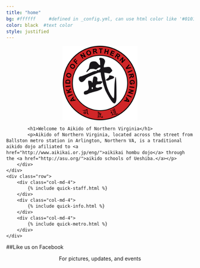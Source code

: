 ```yaml
---
title: "home"
bg: #ffffff     #defined in _config.yml, can use html color like '#010101'
color: black  #text color
style: justified
---
```



<div class="container">
    <div class="row">
        <div class="col-md-12">
            <img style="display:block; margin-left:auto; margin-right:auto" src="img/logo.png" width="200" height="200" alt="logo">
        </div>
    </div>
    <div class="row">
        <div class="col-md-12">
            
            <h1>Welcome to Aikido of Northern Virginia</h1>
            <p>Aikido of Northern Virginia, located across the street from Ballston metro station in Arlington, Northern VA, is a traditional aikido dojo afiliated to <a href="http://www.aikikai.or.jp/eng/">aikikai hombu dojo</a> through the <a href="http://asu.org/">aikido schools of Ueshiba.</a></p>
        </div>
    </div>
    <div class="row">
        <div class="col-md-4">
            {% include quick-staff.html %}
        </div>
        <div class="col-md-4">
            {% include quick-info.html %}
        </div>
        <div class="col-md-4">
            {% include quick-metro.html %}
        </div>
    </div>
</div>

##Like us on Facebook

<div style="text-align:center">
<a href="https://www.facebook.com/AikidoNOVA"><i class="fa fa-thumbs-o-up fa-5x"></i></a></div>

<p style="text-align:center">For pictures, updates, and events</p>


